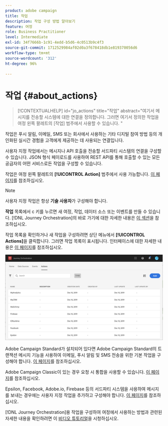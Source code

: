 ```yaml
---
product: adobe campaign
title: 작업
description: 작업 구성 방법 알아보기
feature: 여정
role: Business Practitioner
level: Intermediate
exl-id: 34f7666b-1c91-4edd-b5d6-4c0513b9c4f3
source-git-commit: 1712529984af02d0a3f678418db1e819370056d6
workflow-type: tm+mt
source-wordcount: '312'
ht-degree: 96%

---
```


# 작업 {#about_actions}

>[!CONTEXTUALHELP]
>id="jo_actions"
>title="작업"
>abstract="여기서 메시지를 전송할 시스템에 대한 연결을 정의합니다. 그러면 여기서 정의한 작업을 여정 왼쪽 팔레트의 [작업] 범주에서 사용할 수 있습니다. "

작업은 푸시 알림, 이메일, SMS 또는 회사에서 사용하는 기타 디지털 참여 방법 등의 개인화된 실시간 경험을 고객에게 제공하는 데 사용되는 연결입니다.

사용자 지정 작업에서는 메시지나 API 호출을 전송할 서드파티 시스템의 연결을 구성할 수 있습니다. JSON 형식 페이로드를 사용하여 REST API를 통해 호출할 수 있는 모든 공급자의 어떤 서비스로든 작업을 구성할 수 있습니다.

작업은 여정 왼쪽 팔레트의 **[!UICONTROL Action]** 범주에서 사용 가능합니다. [이 페이지](../building-journeys/about-action-activities.md)를 참조하십시오.

>[!NOTE]
>
>사용자 지정 작업은 항상 **기술 사용자**&#x200B;가 구성해야 합니다.

**작업** 목록에서 c 키를 누르면 새 여정, 작업, 데이터 소스 또는 이벤트를 만들 수 있습니다. [!DNL Journey Orchestration]의 바로 가기에 대한 자세한 내용은 [이 섹션](../about/user-interface.md#section_ksq_zr1_ffb)을 참조하십시오.

작업 목록을 확인하거나 새 작업을 구성하려면 상단 메뉴에서 **[!UICONTROL Actions]**&#x200B;을 클릭합니다. 그러면 작업 목록이 표시됩니다. 인터페이스에 대한 자세한 내용은 [이 페이지](../about/user-interface.md)를 참조하십시오.

![](../assets/custom1.png)

Adobe Campaign Standard가 설치되어 있다면 Adobe Campaign Standard의 트랜잭션 메시지 기능을 사용하여 이메일, 푸시 알림 및 SMS 전송을 위한 기본 작업을 구성해야 합니다. [이 페이지](../action/working-with-adobe-campaign.md)를 참조하십시오.

Adobe Campaign Classic이 있는 경우 요청 시 통합을 사용할 수 있습니다. [이 페이지](../action/acc-action.md)를 참조하십시오.

Epsilon, Facebook, Adobe.io, Firebase 등의 서드파티 시스템을 사용하여 메시지를 보내는 경우에는 사용자 지정 작업을 추가하고 구성해야 합니다. [이 페이지](../action/about-custom-action-configuration.md)를 참조하십시오.

[!DNL Journey Orchestration]용 작업을 구성하여 여정에서 사용하는 방법과 관련된 자세한 내용을 확인하려면 이 [비디오 튜토리얼](https://docs.adobe.com/content/help/ko-KR/journey-orchestration-learn/tutorials/configure-actions.html)을 시청하십시오.
